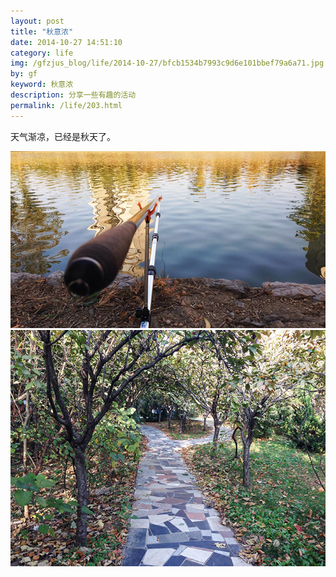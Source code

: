 ```yaml
---
layout: post
title: "秋意浓"
date: 2014-10-27 14:51:10
category: life
img: /gfzjus_blog/life/2014-10-27/bfcb1534b7993c9d6e101bbef79a6a71.jpg
by: gf
keyword: 秋意浓
description: 分享一些有趣的活动
permalink: /life/203.html
---
```

天气渐凉，已经是秋天了。

![5e607812940003ac43f29713bb012658.jpg][] ![bfcb1534b7993c9d6e101bbef79a6a71.jpg][]


[5e607812940003ac43f29713bb012658.jpg]: /gfzjus_blog/life/2014-10-27/5e607812940003ac43f29713bb012658.jpg
[bfcb1534b7993c9d6e101bbef79a6a71.jpg]: /gfzjus_blog/life/2014-10-27/bfcb1534b7993c9d6e101bbef79a6a71.jpg
